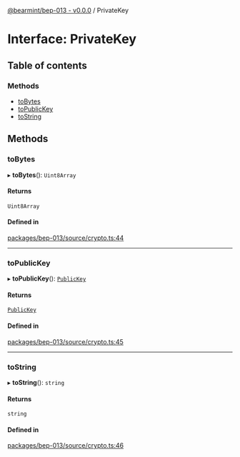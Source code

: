 [@bearmint/bep-013 - v0.0.0](../README.md) / PrivateKey

# Interface: PrivateKey

## Table of contents

### Methods

- [toBytes](PrivateKey.md#tobytes)
- [toPublicKey](PrivateKey.md#topublickey)
- [toString](PrivateKey.md#tostring)

## Methods

### toBytes

▸ **toBytes**(): `Uint8Array`

#### Returns

`Uint8Array`

#### Defined in

[packages/bep-013/source/crypto.ts:44](https://github.com/bearmint/bearmint/blob/main/packages/bep-013/source/crypto.ts#L44)

___

### toPublicKey

▸ **toPublicKey**(): [`PublicKey`](PublicKey.md)

#### Returns

[`PublicKey`](PublicKey.md)

#### Defined in

[packages/bep-013/source/crypto.ts:45](https://github.com/bearmint/bearmint/blob/main/packages/bep-013/source/crypto.ts#L45)

___

### toString

▸ **toString**(): `string`

#### Returns

`string`

#### Defined in

[packages/bep-013/source/crypto.ts:46](https://github.com/bearmint/bearmint/blob/main/packages/bep-013/source/crypto.ts#L46)
